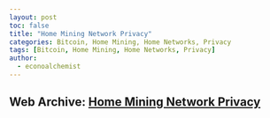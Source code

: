 ```yaml
---
layout: post
toc: false
title: "Home Mining Network Privacy"
categories: Bitcoin, Home Mining, Home Networks, Privacy
tags: [Bitcoin, Home Mining, Home Networks, Privacy]
author:
  - econoalchemist
---
```

## Web Archive: [Home Mining Network Privacy](https://web.archive.org/web/20250418164445/https://www.econoalchemist.com/post/bitcoin-home-mining-network-privacy)

